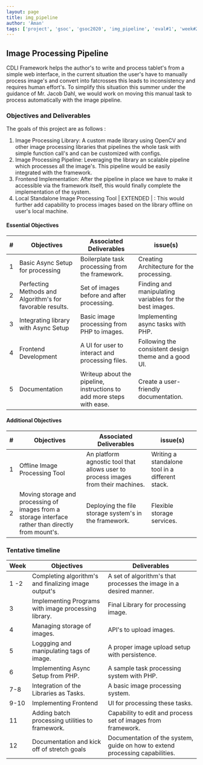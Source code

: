 ```yaml
---
layout: page
title: img_pipeline
author: 'Aman'
tags: ['project', 'gsoc', 'gsoc2020', 'img_pipeline', 'eval#1', 'week#2']
---
```


## Image Processing Pipeline

CDLI Framework helps the author's to write and process tablet's from a simple web interface, in the current situation the user's have to manually process image's and convert into fatcrosses this leads to inconsistency and requires human effort's. To simplify this situation this summer under the guidance of Mr. Jacob Dahl, we would work on moving this manual task to process automatically with the image pipeline.

### Objectives and Deliverables

The goals of this project are as follows :
1. Image Processing Library: A custom made library using OpenCV and other image processing libraries that pipelines the whole task with simple function call's and can be customized with configs.
2. Image Processing Pipeline: Leveraging the library an scalable pipeline which processes all the image's. This pipeline would be easily integrated with the framework.
3. Frontend Implementation: After the pipeline in place we have to make it accessible via the framework itself, this would finally complete the implementation of the system.
4. Local Standalone Image Processing Tool | EXTENDED | : This would further add capability to process images based on the library offline on user's local machine. 


#### Essential Objectives

| \#  | Objectives | Associated Deliverables | issue(s) |
| --- | ---------- | ----------------------- | -------- |
| 1   | Basic Async Setup for processing | Boilerplate task processing from the framework. | Creating Architecture for the processing. |
| 2   | Perfecting Methods and Algorithm's for favorable results. | Set of images before and after processing. | Finding and manipulating variables for the best images. |
| 3   | Integrating library with Async Setup | Basic image processing from PHP to images. | Implementing async tasks with PHP. |
| 4   | Frontend Development | A UI for user to interact and processing files. | Following the consistent design theme and a good UI. |
| 5   | Documentation | Writeup about the pipeline, instructions to add more steps with ease. | Create a user-friendly documentation. |


#### Additional Objectives

| \#  | Objectives | Associated Deliverables | issue(s) |
| --- | ---------- | ----------------------- | -------- |
| 1   | Offline Image Processing Tool | An platform agnostic tool that allows user to process images from their machines. | Writing a standalone tool in a different stack. |
| 2   | Moving storage and processing of images from a storage interface rather than directly from mount's. | Deploying the file storage system's in the framework. | Flexible storage services. |

### Tentative timeline

| Week | Objectives | Deliverables |
| ---- | ---------- | ------------ |
| 1 -2   | Completing algorithm's and finalizing image output's | A set of algorithm's that processes the image in a desired manner. |
| 3    | Implementing Programs with image processing library. | Final Library for processing image. |
| 4    | Managing storage of images. | API's to upload images. |
| 5    | Loggging and manipulating tags of image. | A proper image upload setup with persistence. |
| 6    | Implementing Async Setup from PHP. | A sample task processing system with PHP. |
| 7-8    | Integration of the Libraries as Tasks. | A basic image processing system. |
| 9-10    | Implementing Frontend | UI for processing these tasks. |
| 11    | Adding batch processing utilities to framework. | Capability to edit and process set of images from framework. |
| 12    | Documentation and kick off of stretch goals | Documentation of the system, guide on how to extend processing capabilities. |
